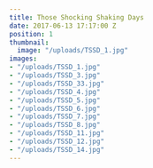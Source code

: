 ```yaml
---
title: Those Shocking Shaking Days
date: 2017-06-13 17:17:00 Z
position: 1
thumbnail:
  image: "/uploads/TSSD_1.jpg"
images:
- "/uploads/TSSD_1.jpg"
- "/uploads/TSSD_3.jpg"
- "/uploads/TSSD_33.jpg"
- "/uploads/TSSD_4.jpg"
- "/uploads/TSSD_5.jpg"
- "/uploads/TSSD_6.jpg"
- "/uploads/TSSD_7.jpg"
- "/uploads/TSSD_8.jpg"
- "/uploads/TSSD_11.jpg"
- "/uploads/TSSD_12.jpg"
- "/uploads/TSSD_14.jpg"
---
```


